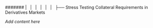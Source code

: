 ####### |   |   |   |   |   |   ├── Stress Testing Collateral Requirements in Derivatives Markets

*Add content here*